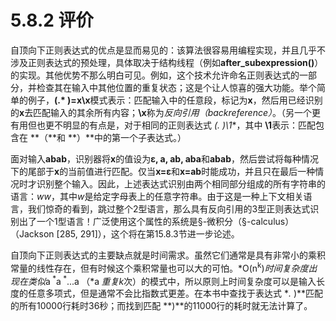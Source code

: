 # 5.8.2 评价

自顶向下正则表达式的优点是显而易见的：该算法很容易用编程实现，并且几乎不涉及正则表达式的预处理，具体取决于结构线程（例如**after_subexpression()**）的实现。其他优势不那么明白可见。例如，这个技术允许命名正则表达式的一部分，并检查其在输入中其他位置的重复状态；这是个让人惊喜的强大功能。举个简单的例子，**(.* )=x\x**模式表示：匹配输入中的任意段，标记为**x**，然后用已经识别的**x**去匹配输入的其余所有内容；**\x**称为*反向引用（backreference）*。（另一个更有用但也更不明显的有点是，对于相同的正则表达式 **\(.* \)\1**，其中 **\1**表示：匹配包含在 **（**和 **）**中的第一个子表达式。） 

面对输入**abab**，识别器将**x**的值设为**ε, a, ab, aba**和**abab**，然后尝试将每种情况下的尾部于**x**的当前值进行匹配。仅当**x=ε**和**x=ab**时能成功，并且只在最后一种情况时才识别整个输入。因此，上述表达式识别由两个相同部分组成的所有字符串的语言：*ww*，其中*w*是给定字母表上的任意字符串。由于这是一种上下文相关语言，我们惊奇的看到，跳过整个2型语言，那么具有反向引用的3型正则表达式识别出了一个1型语言！广泛使用这个属性的系统是§-微积分（§-calculus）（Jackson [285, 291]），这个将在第15.8.3节进一步论述。

自顶向下正则表达式的主要缺点就是时间需求。虽然它们通常是具有非常小的乘积常量的线性存在，但有时候这个乘积常量也可以大的可怕。*O(n<sup>k</sup>)*时间复杂度出现在类似*a<sup> *</sup>a<sup> *</sup>...a<sup> *</sup>*（*a<sup> *</sup>*重复*k*次）的模式中，所以原则上时间复杂度可以是输入长度的任意多项式，但是通常不会比指数式更差。在本书中查找于表达式 **.* )**匹配的所有10000行耗时36秒；而找到匹配 **)**的11000行的耗时就无法计算了。